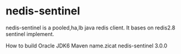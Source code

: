 # nedis-sentinel
nedis-sentinel is a pooled,ha,lb java redis client. It bases on redis2.8 sentinel implement.

How to build
  Oracle JDK6
  Maven
    <dependency>
      <groupId>name.zicat</groupId>
      <artifactId>nedis-sentinel</artifactId>
      <version>3.0.0</version>
    </dependency>

